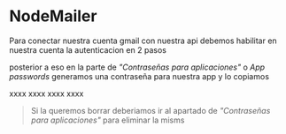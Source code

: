 # NodeMailer

Para conectar nuestra cuenta gmail con nuestra api debemos habilitar en nuestra cuenta la autenticacion en 2 pasos

posterior a eso en la parte de *"Contraseñas para aplicaciones"* o *App passwords* generamos una contraseña para nuestra app y lo copiamos

xxxx xxxx xxxx xxxx

> Si la queremos borrar deberiamos ir al apartado de *"Contraseñas para aplicaciones"* para eliminar la misms
